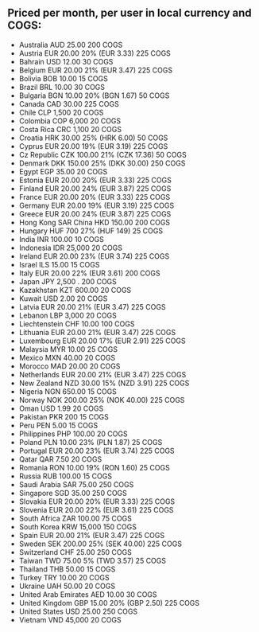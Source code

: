 ## Priced per month, per user in local currency and COGS:

* Australia	AUD 25.00	200 COGS	
* Austria	EUR 20.00	20% (EUR 3.33)	225 COGS
* Bahrain	USD 12.00	30 COGS	
* Belgium	EUR 20.00	21% (EUR 3.47)	225 COGS
* Bolivia	BOB 10.00	15 COGS	
* Brazil	BRL 10.00	30 COGS
* Bulgaria	BGN 10.00	20% (BGN 1.67)	50 COGS
* Canada	CAD 30.00		225 COGS
* Chile	CLP 1,500		20 COGS
* Colombia	COP 6,000      20 COGS
* Costa Rica	CRC 1,100	20 COGS	
* Croatia	HRK 30.00	25% (HRK 6.00)	50 COGS
* Cyprus	EUR 20.00	19% (EUR 3.19)	225 COGS
* Cz Republic	CZK 100.00	21% (CZK 17.36)	50 COGS
* Denmark	DKK 150.00	25% (DKK 30.00)	250 COGS
* Egypt	EGP 35.00		20 COGS
* Estonia	EUR 20.00	20% (EUR 3.33)	225 COGS
* Finland	EUR 20.00	24% (EUR 3.87)	225 COGS
* France	EUR 20.00	20% (EUR 3.33)	225 COGS
* Germany	EUR 20.00	19% (EUR 3.19)	225 COGS
* Greece	EUR 20.00	24% (EUR 3.87)	225 COGS
* Hong Kong SAR China	HKD 150.00	200 COGS	
* Hungary	HUF 700	27% (HUF 149)	25 COGS
* India	INR 100.00     10 COGS		
* Indonesia	IDR 25,000	20 COGS	
* Ireland	EUR 20.00	23% (EUR 3.74)	225 COGS
* Israel	ILS 15.00	15 COGS
* Italy	EUR 20.00	22% (EUR 3.61)	200 COGS
* Japan	JPY 2,500 .    200 COGS		
* Kazakhstan	KZT 600.00 20 COGS		
* Kuwait	USD 2.00   20 COGS		
* Latvia	EUR 20.00	21% (EUR 3.47)	225 COGS
* Lebanon	LBP 3,000		20 COGS
* Liechtenstein	CHF 10.00		100 COGS
* Lithuania	EUR 20.00	21% (EUR 3.47)	225 COGS
* Luxembourg	EUR 20.00	17% (EUR 2.91)	225 COGS
* Malaysia	MYR 10.00	25 COGS	
* Mexico	MXN 40.00	20 COGS	
* Morocco	MAD 20.00	20 COGS	
* Netherlands	EUR 20.00	21% (EUR 3.47)	225 COGS
* New Zealand	NZD 30.00	15% (NZD 3.91)	225 COGS
* Nigeria	NGN 650.00		15 COGS
* Norway	NOK 200.00	25% (NOK 40.00)	225 COGS
* Oman	USD 1.99	20 COGS	
* Pakistan	PKR 200		15 COGS
* Peru	PEN 5.00		15 COGS
* Philippines	PHP 100.00	20 COGS	
* Poland	PLN 10.00	23% (PLN 1.87)	25 COGS
* Portugal	EUR 20.00	23% (EUR 3.74)	225 COGS
* Qatar	QAR 7.50		20 COGS
* Romania	RON 10.00	19% (RON 1.60)	25 COGS
* Russia	RUB 100.00		15 COGS
* Saudi Arabia	SAR 75.00		250 COGS
* Singapore	SGD 35.00		250 COGS
* Slovakia	EUR 20.00	20% (EUR 3.33)	225 COGS
* Slovenia	EUR 20.00	22% (EUR 3.61)	225 COGS
* South Africa	ZAR 100.00	75 COGS	
* South Korea	KRW 15,000		150 COGS
* Spain	EUR 20.00	21% (EUR 3.47)	225 COGS
* Sweden	SEK 200.00	25% (SEK 40.00)	225 COGS
* Switzerland	CHF 25.00	250 COGS	
* Taiwan	TWD 75.00	5% (TWD 3.57) 25 COGS	
* Thailand	THB 50.00	15 COGS	
* Turkey	TRY 10.00		20 COGS
* Ukraine	UAH 50.00		20 COGS
* United Arab Emirates	AED 10.00		30 COGS
* United Kingdom	GBP 15.00	20% (GBP 2.50)	 225 COGS
* United States	USD 25.00		250 COGS
* Vietnam	VND 45,000	20 COGS